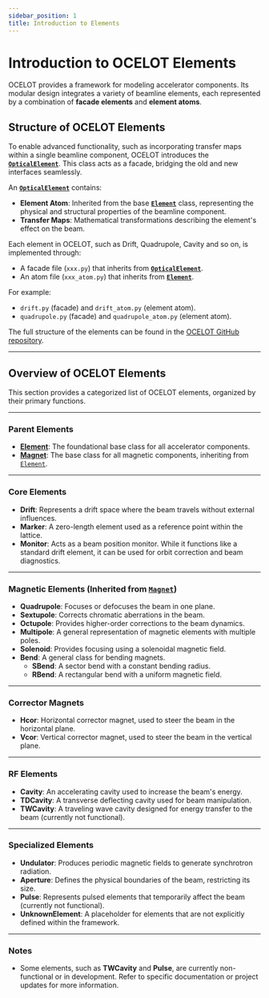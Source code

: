 ```yaml
---
sidebar_position: 1
title: Introduction to Elements
---
```


# Introduction to OCELOT Elements

OCELOT provides a framework for modeling accelerator components. Its modular design integrates a variety 
of beamline elements, each represented by a combination of **facade elements** and **element atoms**.

## Structure of OCELOT Elements

To enable advanced functionality, such as incorporating transfer maps within a single beamline component, OCELOT introduces the [**`OpticalElement`**](./optical-element.md). 
This class acts as a facade, bridging the old and new interfaces seamlessly. 

An [**`OpticalElement`**](./optical-element.md) contains:
- **Element Atom**: Inherited from the base [**`Element`**](./element.md) class, representing the physical and structural properties of the beamline component.
- **Transfer Maps**: Mathematical transformations describing the element's effect on the beam.

Each element in OCELOT, such as Drift, Quadrupole, Cavity and so on, is implemented through:
- A facade file (`xxx.py`) that inherits from [**`OpticalElement`**](./optical-element.md).
- An atom file (`xxx_atom.py`) that inherits from [**`Element`**](./element.md).

For example:
- `drift.py` (facade) and `drift_atom.py` (element atom).
- `quadrupole.py` (facade) and `quadrupole_atom.py` (element atom).

The full structure of the elements can be found in the [OCELOT GitHub repository](https://github.com/ocelot-collab/ocelot/tree/master/ocelot/cpbd/elements).

---

## Overview of OCELOT Elements

This section provides a categorized list of OCELOT elements, organized by their primary functions.

---

### Parent Elements
- **[Element](./element.md)**: The foundational base class for all accelerator components.
- **[Magnet](./magnet.md)**: The base class for all magnetic components, inheriting from [`Element`](./element.md).

---

### Core Elements
- **Drift**: Represents a drift space where the beam travels without external influences.
- **Marker**: A zero-length element used as a reference point within the lattice.
- **Monitor**: Acts as a beam position monitor. While it functions like a standard drift element, it can be used for orbit correction and beam diagnostics.

---

### Magnetic Elements (Inherited from [`Magnet`](./magnet.md))
- **Quadrupole**: Focuses or defocuses the beam in one plane.
- **Sextupole**: Corrects chromatic aberrations in the beam.
- **Octupole**: Provides higher-order corrections to the beam dynamics.
- **Multipole**: A general representation of magnetic elements with multiple poles.
- **Solenoid**: Provides focusing using a solenoidal magnetic field.
- **Bend**: A general class for bending magnets.
  - **SBend**: A sector bend with a constant bending radius.
  - **RBend**: A rectangular bend with a uniform magnetic field.

---

### Corrector Magnets
- **Hcor**: Horizontal corrector magnet, used to steer the beam in the horizontal plane.
- **Vcor**: Vertical corrector magnet, used to steer the beam in the vertical plane.

---

### RF Elements
- **Cavity**: An accelerating cavity used to increase the beam's energy.
- **TDCavity**: A transverse deflecting cavity used for beam manipulation.
- **TWCavity**: A traveling wave cavity designed for energy transfer to the beam (currently not functional).

---

### Specialized Elements
- **Undulator**: Produces periodic magnetic fields to generate synchrotron radiation.
- **Aperture**: Defines the physical boundaries of the beam, restricting its size.
- **Pulse**: Represents pulsed elements that temporarily affect the beam (currently not functional).
- **UnknownElement**: A placeholder for elements that are not explicitly defined within the framework.

---

### Notes
- Some elements, such as **TWCavity** and **Pulse**, are currently non-functional or in development. Refer to specific documentation or project updates for more information.